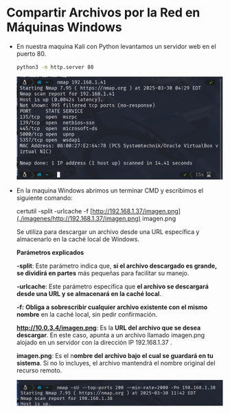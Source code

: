 # Compartir Archivos por la Red en Máquinas Windows

- En nuestra maquina Kali con Python levantamos un servidor web  en el puerto 80.
    
    ```bash
    python3 -m http.server 80
    ```
    
    ![image.png](./imagenes/image%207.png)
    

- En la maquina Windows abrimos un terminar CMD y escribimos el siguiente comando:
    
    certutil -split -urlcache -f [http://192.168.1.37/imagen.png](./imagenes/http://192.168.1.37/imagen.png) imagen.png
    
    Se utiliza para descargar un archivo desde una URL específica y almacenarlo en la caché local de Windows. 
    
    **Parámetros explicados**
    
    **-split**: Este parámetro indica que, **si el archivo descargado es grande, se dividirá en partes** más pequeñas para facilitar su manejo.
    
    **-urlcache**: Este parámetro especifica que **el archivo se descargará desde una URL y se almacenará en la caché local**.
    
    **-f:** **Obliga a sobrescribir cualquier archivo existente con el mismo nombre** en la caché local, sin pedir confirmación.
    
    **http://10.0.3.4/imagen.png**: Es la **URL del archivo que se desea descargar**. En este caso, apunta a un archivo llamado imagen.png alojado en un servidor con la dirección IP 192.168.1.37 .
    
    **imagen.png**: Es el n**ombre del archivo bajo el cual se guardará en tu sistema**. Si no lo incluyes, el archivo mantendrá el nombre original del recurso remoto.
    
    ![image.png](./imagenes/image%208.png)